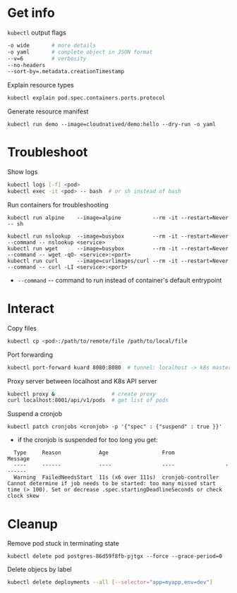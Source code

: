 # Get info

`kubectl` output flags

```sh
-o wide       # more details
-o yaml       # complete object in JSON format
--v=6         # verbosity
--no-headers
--sort-by=.metadata.creationTimestamp
```

Explain resource types

```sh
kubectl explain pod.spec.containers.ports.protocol
```

Generate resource manifest

```
kubectl run demo --image=cloudnatived/demo:hello --dry-run -o yaml
```

# Troubleshoot

Show logs

```sh
kubectl logs [-f] <pod>
kubectl exec -it <pod> -- bash  # or sh instead of bash
```

Run containers for troubleshooting

```
kubectl run alpine    --image=alpine          --rm -it --restart=Never           -- sh

kubectl run nslookup  --image=busybox         --rm -it --restart=Never --command -- nslookup <service>
kubectl run wget      --image=busybox         --rm -it --restart=Never --command -- wget -qO- <service>:<port>
kubectl run curl      --image=curlimages/curl --rm -it --restart=Never --command -- curl -LI <service>:<port>
```

* `--command` -- command to run instead of container's default entrypoint

# Interact

Copy files

```sh
kubectl cp <pod>:/path/to/remote/file /path/to/local/file
```

Port forwarding

```sh
kubectl port-forward kuard 8080:8080  # tunnel: localhost -> k8s master -> k8s worker node
```

Proxy server between localhost and K8s API server

```sh
kubectl proxy &                  # create proxy
curl localhost:8001/api/v1/pods  # get list of pods
```

Suspend a cronjob

```
kubectl patch cronjobs <cronjob> -p '{"spec" : {"suspend" : true }}'
```

* if the cronjob is suspended for too long you get:

```Events:
  Type     Reason            Age                 From                Message
  ----     ------            ----                ----                -------
  Warning  FailedNeedsStart  11s (x6 over 111s)  cronjob-controller  Cannot determine if job needs to be started: too many missed start time (> 100). Set or decrease .spec.startingDeadlineSeconds or check clock skew
```

# Cleanup

Remove pod stuck in terminating state

```
kubectl delete pod postgres-86d59f8fb-pjtgx --force --grace-period=0
```

Delete objecs by label

```sh
kubectl delete deployments --all [--selector="app=myapp,env=dev"]
```
